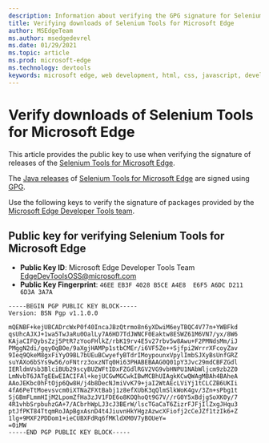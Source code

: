 ```yaml
---
description: Information about verifying the GPG signature for Selenium Tools for Microsoft Edge releases.
title: Verifying downloads of Selenium Tools for Microsoft Edge
author: MSEdgeTeam
ms.author: msedgedevrel
ms.date: 01/29/2021
ms.topic: article
ms.prod: microsoft-edge
ms.technology: devtools
keywords: microsoft edge, web development, html, css, javascript, developer, webdriver, selenium, testing, tools, automation, test
---
```

# Verify downloads of Selenium Tools for Microsoft Edge

This article provides the public key to use when verifying the signature of releases of the [Selenium Tools for Microsoft Edge](https://github.com/microsoft/edge-selenium-tools/releases).

The [Java releases](https://search.maven.org/artifact/com.microsoft.edge/msedge-selenium-tools-java) of [Selenium Tools for Microsoft Edge](https://github.com/microsoft/edge-selenium-tools/releases) are signed using [GPG](https://gnupg.org).

Use the following keys to verify the signature of packages provided by the [Microsoft Edge Developer Tools team](https://twitter.com/edgedevtools).


<!-- ====================================================================== -->
## Public key for verifying Selenium Tools for Microsoft Edge

*   **Public Key ID**: Microsoft Edge Developer Tools Team [EdgeDevToolsOSS@microsoft.com](mailto:edgedevtoolsoss@microsoft.com)
*   **Public Key Fingerprint**: `46EE EB3F 4028 B5CE A4E8  E6F5 A6DC D211 6D3A 3A7A`

```output
-----BEGIN PGP PUBLIC KEY BLOCK-----
Version: BSN Pgp v1.1.0.0

mQENBF+kejUBCADrcWxP0f40IncaJBzQtrmo8n6yXDwiM6eyTBQC4V77n+YWBFkd
qsUhcAJXJ+1wa5TwJaRu0OalLy7A6HD7TdJWNCF0Eaktw8ESWZ61M6VN7/yx/8W6
KAjaCIFQybsZzj5PtR7zYooFHlkZ/rbK19rv4E5v27rbv5w8Awu+F2PMNdsMm/iJ
PMggN2di/gqyOqBOe/9aXgjHAMPp1stbCMEr/i6VF5Ze++Sjfpi2WrrrXFcoyZav
9Ieq9QkeM8gxFiYyO9BL7bUEuBCwyefyBTdrIMoypounxVpylImbSJXyBsUnfGRZ
suYAXo6bSYs9w56/oFNtrz3oxzNTq0Hi63PHABEBAAG0Q01pY3Jvc29mdCBFZGdl
IERldmVsb3BlciBUb29scyBUZWFtIDxFZGdlRGV2VG9vbHNPU1NAbWljcm9zb2Z0
LmNvbT6JATgEEwEIACIFAl+kejUCGwMGCwkIBwMCBhUIAgkKCwQWAgMBAh4BAheA
AAoJEKbc0hFtOjp6Qw8H/j4b8DecNJmiVvK79+jaI2WtAEcLViYj1tCLCZB6UKIi
4fA6PeTtMoevsvcm0iXTNaZFXtBabj1z8efXUbK3qQlmSlkWoK4gv/3Zn+sPbg1t
SjGBmFLmmHIjM2LpomZfHa3zJV1FDE6o8KOQhoQt9G7V//rG0Y5xBdjgSoXK0y/7
4R1vhbSrpbuhzGA+7/ACbrhWpLJ3cJ3BErW/lscTGaCaT6ZizrFJFjIlZxgJHqu3
ptJfPKT84TtqmRoJApBgxAsnD4t4JiuvnHkYHgzAzwcXFiofj2cCeJZf1tzIk6+Z
1lg+9MXF2PDDom1+ieCUBXFdRq6fMKldXM0V7yBOUeY=
=0iMW
-----END PGP PUBLIC KEY BLOCK-----
```

<!-- links -->

[GithubMicrosoftEdgeSeleniumToolsReleases]: https://github.com/microsoft/edge-selenium-tools/releases "microsoft/edge-selenium-tools | GitHub"

[Gnupg]: https://gnupg.org "The GNU Privacy Guard | GnuPG"

[MavernSearchArtifactComMicrosoftEdgeMsedgeSeleniumToolsJava]:https://search.maven.org/artifact/com.microsoft.edge/msedge-selenium-tools-java "com.microsoft.edge:msedge-selenium-tools-java | sonatype Maven Central Repository Search"

[TwitterEdgeDevTools]: https://twitter.com/edgedevtools "Microsoft Edge DevTools | Twitter"
